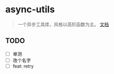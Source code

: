 # async-utils

> 一个异步工具库，风格以高阶函数为主。
> [文档](https://bowencool.github.io/async-utils/)

<!--
## API

| 函数            | 一句话描述                                   |
| --------------- | -------------------------------------------- |
| debouncedAsync  | 短时间内触发多次，取最后一次**触发**的结果。 |
| throttleAsync   | 上一次的 promise 完成之前，不会再次触发。    |
| concurrentAsync | 并发限制、自动排队                           |
| cancelizeAsync  | 超时取消、手动取消                           | -->
<!--
```ts
import { throttleAsync } from 'bowen-async-utils';

function submitApi(data: object) {
  console.log('submiting', data);
  return fetch('https://httpbin.org/delay/1.5', {
    body: JSON.stringify(data),
    method: 'POST',
    mode: 'cors',
  });
}
const throttledSubmitApi = throttleAsync(submitApi);
throttledSubmitApi(1);
throttledSubmitApi(2);
throttledSubmitApi(3);
// 2、3 在 1 结束之前不会被提交
``` -->

## TODO

- [ ] 单测
- [ ] 改个名字
- [ ] feat: retry
